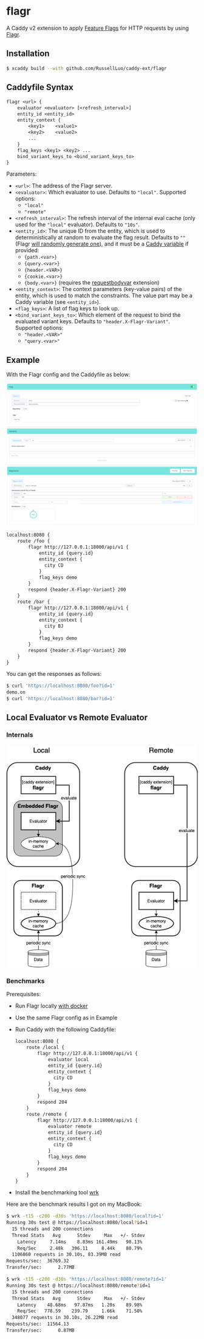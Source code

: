 # flagr

A Caddy v2 extension to apply [Feature Flags][1] for HTTP requests by using [Flagr][2].


## Installation

```bash
$ xcaddy build --with github.com/RussellLuo/caddy-ext/flagr
```

## Caddyfile Syntax

```
flagr <url> {
    evaluator <evaluator> [<refresh_interval>]
    entity_id <entity_id>
    entity_context {
        <key1>    <value1>
        <key2>    <value2>
        ...
    }
    flag_keys <key1> <key2> ...
    bind_variant_keys_to <bind_variant_keys_to>
}
```

Parameters:

- `<url>`: The address of the Flagr server.
- `<evaluator>`: Which evaluator to use. Defaults to `"local"`. Supported options:
    + `"local"`
    + `"remote"`
- `<refresh_interval>`: The refresh interval of the internal eval cache (only used for the `"local"` evaluator). Defaults to `"10s"`.
- `<entity_id>`: The unique ID from the entity, which is used to deterministically at random to evaluate the flag result. Defaults to `""` (Flagr [will randomly generate one][3]), and it must be a [Caddy variable][4] if provided:
    + `{path.<var>}`
    + `{query.<var>}`
    + `{header.<VAR>}`
    + `{cookie.<var>}`
    + `{body.<var>}` (requires the [requestbodyvar](https://github.com/RussellLuo/caddy-ext/tree/master/requestbodyvar) extension)
- `<entity_context>`: The context parameters (key-value pairs) of the entity, which is used to match the constraints. The value part may be a Caddy variable (see `<entity_id>`).
- `<flag_keys>`: A list of flag keys to look up.
- `<bind_variant_keys_to>`: Which element of the request to bind the evaluated variant keys. Defaults to `"header.X-Flagr-Variant"`. Supported options:
    + `"header.<VAR>"`
    + `"query.<var>"`


## Example

With the Flagr config and the Caddyfile as below:

![flagr-config](flagr-config.png)

```
localhost:8080 {
    route /foo {
        flagr http://127.0.0.1:18000/api/v1 {
            entity_id {query.id}
            entity_context {
              city CD
            }
            flag_keys demo
        }
        respond {header.X-Flagr-Variant} 200
    }
    route /bar {
        flagr http://127.0.0.1:18000/api/v1 {
            entity_id {query.id}
            entity_context {
              city BJ
            }
            flag_keys demo
        }
        respond {header.X-Flagr-Variant} 200
    }
}
```

You can get the responses as follows:

```bash
$ curl 'https://localhost:8080/foo?id=1'
demo.on
$ curl 'https://localhost:8080/bar?id=1'
```


## Local Evaluator vs Remote Evaluator

### Internals

![local-vs-remote](local-vs-remote.png)

### Benchmarks

Prerequisites:

- Run Flagr locally [with docker][5]
- Use the same Flagr config as in Example
- Run Caddy with the following Caddyfile:

    ```
    localhost:8080 {
        route /local {
            flagr http://127.0.0.1:18000/api/v1 {
                evaluator local
                entity_id {query.id}
                entity_context {
                  city CD
                }
                flag_keys demo
            }
            respond 204
        }
        route /remote {
            flagr http://127.0.0.1:18000/api/v1 {
                evaluator remote
                entity_id {query.id}
                entity_context {
                  city CD
                }
                flag_keys demo
            }
            respond 204
        }
    }
    ```
- Install the benchmarking tool [wrk][6]

Here are the benchmark results I got on my MacBook:

```bash
$ wrk -t15 -c200 -d30s 'https://localhost:8080/local?id=1'
Running 30s test @ https://localhost:8080/local?id=1
  15 threads and 200 connections
  Thread Stats   Avg      Stdev     Max   +/- Stdev
    Latency     7.14ms    8.83ms 161.49ms   90.13%
    Req/Sec     2.48k   396.11     8.44k    80.79%
  1106860 requests in 30.10s, 83.39MB read
Requests/sec:  36769.32
Transfer/sec:      2.77MB
```
```bash
$ wrk -t15 -c200 -d30s 'https://localhost:8080/remote?id=1'
Running 30s test @ https://localhost:8080/remote?id=1
  15 threads and 200 connections
  Thread Stats   Avg      Stdev     Max   +/- Stdev
    Latency    48.68ms   97.87ms   1.20s    89.98%
    Req/Sec   778.59    239.79     1.66k    71.50%
  348077 requests in 30.10s, 26.22MB read
Requests/sec:  11564.13
Transfer/sec:      0.87MB
```


[1]: https://martinfowler.com/articles/feature-toggles.html
[2]: https://github.com/checkr/flagr
[3]: https://checkr.github.io/flagr/api_docs/#operation/postEvaluation
[4]: https://caddyserver.com/docs/caddyfile/concepts#placeholders
[5]: https://checkr.github.io/flagr/#/home?id=run
[6]: https://github.com/wg/wrk